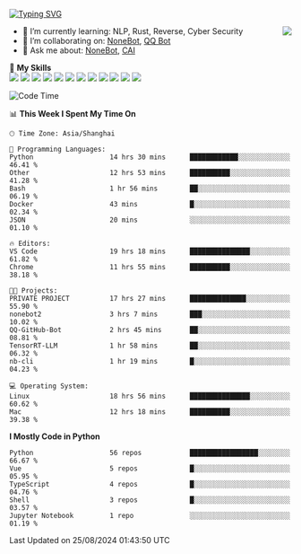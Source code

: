 [![Typing SVG](https://readme-typing-svg.herokuapp.com?size=25&duration=2500&color=8C43EA&vCenter=true&width=200&height=40&lines=Hi+there+%F0%9F%91%8B%F0%9F%8F%BB;I'm+yanyongyu)](https://git.io/typing-svg)

<a href="#">
  <img align="right" src="https://github-readme-stats.vercel.app/api?username=yanyongyu&count_private=true&show_icons=true&bg_color=15,f2f7fd,E0EAFC" />
</a>

- 🌱 I’m currently learning: NLP, Rust, Reverse, Cyber Security
- 👯 I’m collaborating on: [NoneBot](https://github.com/nonebot), [QQ Bot](https://github.com/Mrs4s/go-cqhttp)
- 💬 Ask me about: [NoneBot](https://github.com/nonebot), [CAI](https://github.com/cscs181/CAI)

🌟 **My Skills**  
![](https://img.shields.io/badge/-Python-3e74a2?style=flat-square&logo=Python&logoColor=fff)
![](https://img.shields.io/badge/-TypeScript-3178C6?style=flat-square&logo=TypeScript&logoColor=fff)
![](https://img.shields.io/badge/-Vue-4fc08d?style=flat-square&logo=Vue.js&logoColor=fff)
![](https://img.shields.io/badge/-React-2d98ce?style=flat-square&logo=React&logoColor=fff)
![](https://img.shields.io/badge/-FastAPI-009688?style=flat-square&logo=FastAPI&logoColor=fff)
![](https://img.shields.io/badge/-Linux-000000?style=flat-square&logo=Linux&logoColor=fff)
![](https://img.shields.io/badge/-Docker-2496ED?style=flat-square&logo=Docker&logoColor=fff)
![](https://img.shields.io/badge/-Kubernetes-326CE5?style=flat-square&logo=Kubernetes&logoColor=fff)
![](https://img.shields.io/badge/-GitHub%20Actions-2088FF?style=flat-square&logo=GitHubActions&logoColor=fff)
![](https://img.shields.io/badge/-PostgreSQL-4169E1?style=flat-square&logo=PostgreSQL&logoColor=fff)
![](https://img.shields.io/badge/-Redis-DC382D?style=flat-square&logo=Redis&logoColor=fff)
![](https://img.shields.io/badge/-MongoDB-47A248?style=flat-square&logo=MongoDB&logoColor=fff)

<!--START_SECTION:waka-->
![Code Time](http://img.shields.io/badge/Code%20Time-6%2C568%20hrs%2034%20mins-blue)

📊 **This Week I Spent My Time On** 

```text
🕑︎ Time Zone: Asia/Shanghai

💬 Programming Languages: 
Python                   14 hrs 30 mins      ████████████░░░░░░░░░░░░░   46.41 % 
Other                    12 hrs 53 mins      ██████████░░░░░░░░░░░░░░░   41.28 % 
Bash                     1 hr 56 mins        ██░░░░░░░░░░░░░░░░░░░░░░░   06.19 % 
Docker                   43 mins             █░░░░░░░░░░░░░░░░░░░░░░░░   02.34 % 
JSON                     20 mins             ░░░░░░░░░░░░░░░░░░░░░░░░░   01.10 % 

🔥 Editors: 
VS Code                  19 hrs 18 mins      ███████████████░░░░░░░░░░   61.82 % 
Chrome                   11 hrs 55 mins      ██████████░░░░░░░░░░░░░░░   38.18 % 

🐱‍💻 Projects: 
PRIVATE PROJECT          17 hrs 27 mins      ██████████████░░░░░░░░░░░   55.90 % 
nonebot2                 3 hrs 7 mins        ███░░░░░░░░░░░░░░░░░░░░░░   10.02 % 
QQ-GitHub-Bot            2 hrs 45 mins       ██░░░░░░░░░░░░░░░░░░░░░░░   08.81 % 
TensorRT-LLM             1 hr 58 mins        ██░░░░░░░░░░░░░░░░░░░░░░░   06.32 % 
nb-cli                   1 hr 19 mins        █░░░░░░░░░░░░░░░░░░░░░░░░   04.23 % 

💻 Operating System: 
Linux                    18 hrs 56 mins      ███████████████░░░░░░░░░░   60.62 % 
Mac                      12 hrs 18 mins      ██████████░░░░░░░░░░░░░░░   39.38 % 
```

**I Mostly Code in Python** 

```text
Python                   56 repos            █████████████████░░░░░░░░   66.67 % 
Vue                      5 repos             █░░░░░░░░░░░░░░░░░░░░░░░░   05.95 % 
TypeScript               4 repos             █░░░░░░░░░░░░░░░░░░░░░░░░   04.76 % 
Shell                    3 repos             █░░░░░░░░░░░░░░░░░░░░░░░░   03.57 % 
Jupyter Notebook         1 repo              ░░░░░░░░░░░░░░░░░░░░░░░░░   01.19 % 
```




 Last Updated on 25/08/2024 01:43:50 UTC
<!--END_SECTION:waka-->

